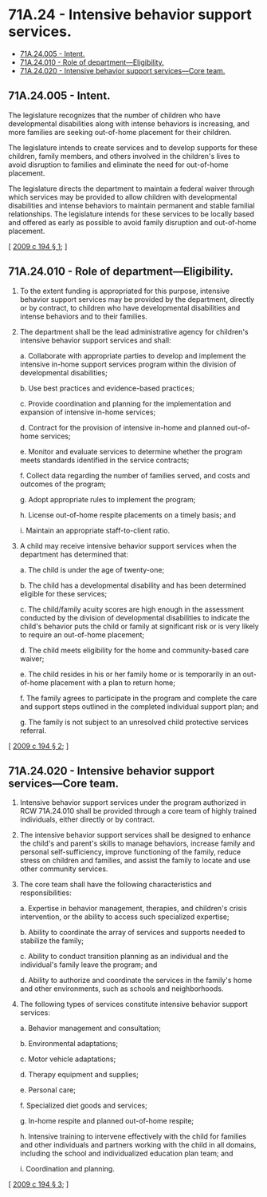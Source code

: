 # 71A.24 - Intensive behavior support services.
* [71A.24.005 - Intent.](#71a24005---intent)
* [71A.24.010 - Role of department—Eligibility.](#71a24010---role-of-departmenteligibility)
* [71A.24.020 - Intensive behavior support services—Core team.](#71a24020---intensive-behavior-support-servicescore-team)
## 71A.24.005 - Intent.
The legislature recognizes that the number of children who have developmental disabilities along with intense behaviors is increasing, and more families are seeking out-of-home placement for their children.

The legislature intends to create services and to develop supports for these children, family members, and others involved in the children's lives to avoid disruption to families and eliminate the need for out-of-home placement.

The legislature directs the department to maintain a federal waiver through which services may be provided to allow children with developmental disabilities and intense behaviors to maintain permanent and stable familial relationships. The legislature intends for these services to be locally based and offered as early as possible to avoid family disruption and out-of-home placement.

\[ [2009 c 194 § 1](https://lawfilesext.leg.wa.gov/biennium/2009-10/Pdf/Bills/Session%20Laws/Senate/5117-S.SL.pdf?cite=2009%20c%20194%20§%201); \]

## 71A.24.010 - Role of department—Eligibility.
1. To the extent funding is appropriated for this purpose, intensive behavior support services may be provided by the department, directly or by contract, to children who have developmental disabilities and intense behaviors and to their families.

2. The department shall be the lead administrative agency for children's intensive behavior support services and shall:

   a. Collaborate with appropriate parties to develop and implement the intensive in-home support services program within the division of developmental disabilities;

   b. Use best practices and evidence-based practices;

   c. Provide coordination and planning for the implementation and expansion of intensive in-home services;

   d. Contract for the provision of intensive in-home and planned out-of-home services;

   e. Monitor and evaluate services to determine whether the program meets standards identified in the service contracts;

   f. Collect data regarding the number of families served, and costs and outcomes of the program;

   g. Adopt appropriate rules to implement the program;

   h. License out-of-home respite placements on a timely basis; and

   i. Maintain an appropriate staff-to-client ratio.

3. A child may receive intensive behavior support services when the department has determined that:

   a. The child is under the age of twenty-one;

   b. The child has a developmental disability and has been determined eligible for these services;

   c. The child/family acuity scores are high enough in the assessment conducted by the division of developmental disabilities to indicate the child's behavior puts the child or family at significant risk or is very likely to require an out-of-home placement;

   d. The child meets eligibility for the home and community-based care waiver;

   e. The child resides in his or her family home or is temporarily in an out-of-home placement with a plan to return home;

   f. The family agrees to participate in the program and complete the care and support steps outlined in the completed individual support plan; and

   g. The family is not subject to an unresolved child protective services referral.

\[ [2009 c 194 § 2](https://lawfilesext.leg.wa.gov/biennium/2009-10/Pdf/Bills/Session%20Laws/Senate/5117-S.SL.pdf?cite=2009%20c%20194%20§%202); \]

## 71A.24.020 - Intensive behavior support services—Core team.
1. Intensive behavior support services under the program authorized in RCW 71A.24.010 shall be provided through a core team of highly trained individuals, either directly or by contract.

2. The intensive behavior support services shall be designed to enhance the child's and parent's skills to manage behaviors, increase family and personal self-sufficiency, improve functioning of the family, reduce stress on children and families, and assist the family to locate and use other community services.

3. The core team shall have the following characteristics and responsibilities:

   a. Expertise in behavior management, therapies, and children's crisis intervention, or the ability to access such specialized expertise;

   b. Ability to coordinate the array of services and supports needed to stabilize the family;

   c. Ability to conduct transition planning as an individual and the individual's family leave the program; and

   d. Ability to authorize and coordinate the services in the family's home and other environments, such as schools and neighborhoods.

4. The following types of services constitute intensive behavior support services:

   a. Behavior management and consultation;

   b. Environmental adaptations;

   c. Motor vehicle adaptations;

   d. Therapy equipment and supplies;

   e. Personal care;

   f. Specialized diet goods and services;

   g. In-home respite and planned out-of-home respite;

   h. Intensive training to intervene effectively with the child for families and other individuals and partners working with the child in all domains, including the school and individualized education plan team; and

   i. Coordination and planning.

\[ [2009 c 194 § 3](https://lawfilesext.leg.wa.gov/biennium/2009-10/Pdf/Bills/Session%20Laws/Senate/5117-S.SL.pdf?cite=2009%20c%20194%20§%203); \]

